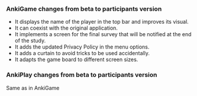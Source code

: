 ### AnkiGame changes from beta to participants version

- It displays the name of the player in the top bar and improves its visual. 
- It can coexist with the original application.
- It implements a screen for the final survey that will be notified at the end of the study. 
- It adds the updated Privacy Policy in the menu options.
- It adds a curtain to avoid tricks to be used accidentally.
- It adapts the game board to different screen sizes.

### AnkiPlay changes from beta to participants version

Same as in AnkiGame
